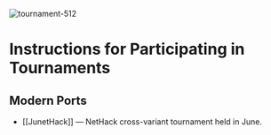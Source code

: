 ![tournament-512](https://github.com/hyvanmielenpelit/GnollHack/assets/16661034/3a60bb83-fca3-49bd-949a-d1a52799349a)

# Instructions for Participating in Tournaments


## Modern Ports


- [[JunetHack]] — NetHack cross-variant tournament held in June.